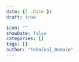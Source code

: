```yaml
---
date: {{ .Date }}
draft: true

icon: ""
showDate: false
categories: []
tags: []
author: "Teknikal_Domain"
---
```

